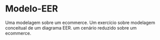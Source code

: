 # Modelo-EER
Uma modelagem sobre um ecommerce.
Um exercício sobre modelagem conceitual de um diagrama EER. 
um cenário reduzido sobre um ecommerce.
